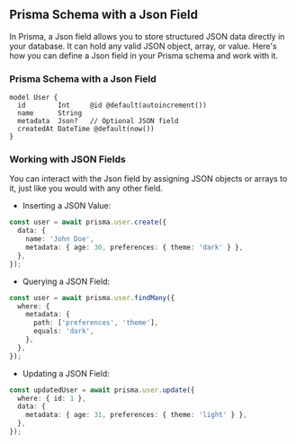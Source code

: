 ## Prisma Schema with a Json Field

In Prisma, a Json field allows you to store structured JSON data directly in your database. It can hold any valid JSON object, array, or value. Here's how you can define a Json field in your Prisma schema and work with it.

### Prisma Schema with a Json Field

```prisma
model User {
  id        Int     @id @default(autoincrement())
  name      String
  metadata  Json?   // Optional JSON field
  createdAt DateTime @default(now())
}
```


### Working with JSON Fields

You can interact with the Json field by assigning JSON objects or arrays to it, just like you would with any other field.

- Inserting a JSON Value:

```ts
const user = await prisma.user.create({
  data: {
    name: 'John Doe',
    metadata: { age: 30, preferences: { theme: 'dark' } },
  },
});
```

- Querying a JSON Field:

```ts
const user = await prisma.user.findMany({
  where: {
    metadata: {
      path: ['preferences', 'theme'],
      equals: 'dark',
    },
  },
});
```

- Updating a JSON Field:

```ts
const updatedUser = await prisma.user.update({
  where: { id: 1 },
  data: {
    metadata: { age: 31, preferences: { theme: 'light' } },
  },
});

```


